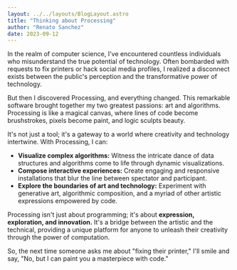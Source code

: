 ```yaml
---
layout: ../../layouts/BlogLayout.astro
title: "Thinking about Processing"
author: "Renato Sanchez"
date: 2023-09-12
---
```

In the realm of computer science, I've encountered countless individuals who misunderstand the true potential of technology. Often bombarded with requests to fix printers or hack social media profiles, I realized a disconnect exists between the public's perception and the transformative power of technology.

But then I discovered Processing, and everything changed. This remarkable software brought together my two greatest passions: art and algorithms. Processing is like a magical canvas, where lines of code become brushstrokes, pixels become paint, and logic sculpts beauty.

It's not just a tool; it's a gateway to a world where creativity and technology intertwine. With Processing, I can:

* **Visualize complex algorithms:** Witness the intricate dance of data structures and algorithms come to life through dynamic visualizations.
* **Compose interactive experiences:** Create engaging and responsive installations that blur the line between spectator and participant.
* **Explore the boundaries of art and technology:** Experiment with generative art, algorithmic composition, and a myriad of other artistic expressions empowered by code.

Processing isn't just about programming; it's about **expression, exploration, and innovation.** It's a bridge between the artistic and the technical, providing a unique platform for anyone to unleash their creativity through the power of computation.

So, the next time someone asks me about "fixing their printer," I'll smile and say, "No, but I can paint you a masterpiece with code."
